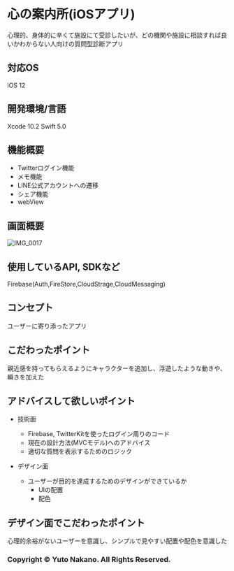 # 心の案内所(iOSアプリ)

心理的、身体的に辛くて施設にて受診したいが、どの機関や施設に相談すれば良いかわからない人向けの質問型診断アプリ


## 対応OS
iOS 12

## 開発環境/言語
Xcode 10.2
Swift 5.0

## 機能概要

- Twitterログイン機能
- メモ機能
- LINE公式アカウントへの遷移
- シェア機能
-  webView

## 画面概要

![IMG_0017](https://user-images.githubusercontent.com/43102308/62191578-b393cc80-b3ae-11e9-9718-61e39addb30e.JPG)





## 使用しているAPI, SDKなど
Firebase(Auth,FireStore,CloudStrage,CloudMessaging)

## コンセプト
ユーザーに寄り添ったアプリ

## こだわったポイント
親近感を持ってもらえるようにキャラクターを追加し、浮遊したような動きや、瞬きを加えた


## アドバイスして欲しいポイント
- 技術面
    - Firebase, TwitterKitを使ったログイン周りのコード
    - 現在の設計方法(MVCモデル)へのアドバイス
    - 適切な質問を表示するためのロジック

- デザイン面
    - ユーザーが目的を達成するためのデザインができているか
        - UIの配置
        - 配色

## デザイン面でこだわったポイント

心理的余裕がないユーザーを意識し、シンプルで見やすい配置や配色を意識した




### Copyright © Yuto Nakano. All Rights Reserved.
